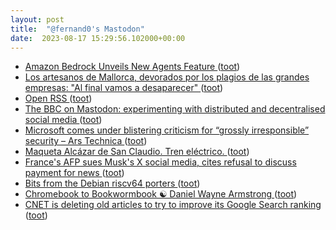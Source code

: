 ```yaml
---
layout: post
title:  "@fernand0's Mastodon"
date:  2023-08-17 15:29:56.102000+00:00
---
```

*  [Amazon Bedrock Unveils New Agents Feature ](https://www.infoq.com/news/2023/07/aws-bedrock-ai-agents) ([toot](https://mastodon.social/@fernand0/110905668147565168))
*  [Los artesanos de Mallorca, devorados por los plagios de las grandes empresas: "Al final vamos a desaparecer" ](https://www.eldiario.es/illes-balears/sociedad/artesanos-mallorca-devorados-plagios-grandes-empresas-final-desaparecer_1_10416168.htm) ([toot](https://mastodon.social/@fernand0/110905377911734066))
*  [Open RSS ](https://openrss.org/rss-feed-reader) ([toot](https://mastodon.social/@fernand0/110905145288724799))
*  [The BBC on Mastodon: experimenting with distributed and decentralised social media ](https://www.bbc.co.uk/rd/blog/2023-07-mastodon-distributed-decentralised-fediverse-activitypu) ([toot](https://mastodon.social/@fernand0/110904875967503580))
*  [Microsoft comes under blistering criticism for “grossly irresponsible” security – Ars Technica ](https://arstechnica.com/security/2023/08/microsoft-cloud-security-blasted-for-its-culture-of-toxic-obfuscation) ([toot](https://mastodon.social/@fernand0/110904679583601340))
*  [Maqueta Alcázar de San Claudio. Tren eléctrico. ](https://www.flickr.com/photos/fernand0/53095112825) ([toot](https://mastodon.social/@fernand0/110904488339079284))
*  [France's AFP sues Musk's X social media, cites refusal to discuss payment for news ](https://www.reuters.com/business/media-telecom/frances-afp-sues-musks-x-social-media-cites-refusal-discuss-payment-news-2023-08-03) ([toot](https://mastodon.social/@fernand0/110904472983015986))
*  [Bits from the Debian riscv64 porters ](https://lists.debian.org/debian-devel-announce/2023/07/msg00003.htm) ([toot](https://mastodon.social/@fernand0/110904337234105040))
*  [Chromebook to Bookwormbook ☯ Daniel Wayne Armstrong ](https://www.dwarmstrong.org/bookwormbook) ([toot](https://mastodon.social/@fernand0/110904037070246813))
*  [CNET is deleting old articles to try to improve its Google Search ranking ](https://www.theverge.com/2023/8/9/23826342/cnet-content-pruning-deleting-articles-google-se) ([toot](https://mastodon.social/@fernand0/110903836039219847))
